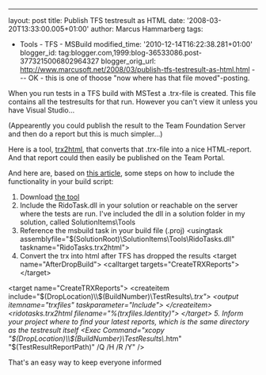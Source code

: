 ---
layout: post
title: Publish TFS testresult as HTML
date: '2008-03-20T13:33:00.005+01:00'
author: Marcus Hammarberg
tags:
  - Tools - TFS - MSBuild
modified_time: '2010-12-14T16:22:38.281+01:00'
blogger_id: tag:blogger.com,1999:blog-36533086.post-3773215006802964327
blogger_orig_url: http://www.marcusoft.net/2008/03/publish-tfs-testresult-as-html.html ---
OK - this is one of thoose "now where has that file moved"-posting.

When you run tests in a TFS build with MSTest a .trx-file is created.
This file contains all the testresults for that run. However you can't
view it unless you have Visual Studio...

(Appearently you could publish the result to the Team Foundation Server
and then do a report but this is much simpler...)

Here is a tool, [trx2html](http://www.codeplex.com/trx2html), that
converts that .trx-file into a nice HTML-report. And that report could
then easily be published on the Team Portal.

And here are, based on [this
article](http://blogs.msdn.com/buckh/archive/2007/05/30/viewing-test-results-in-a-web-browser.aspx),
some steps on how to include the functionality in your build script:

1.  Download [the
    tool](http://www.codeplex.com/trx2html/Release/ProjectReleases.aspx?ReleaseId=10672)
2.  Include the RidoTask.dll in your solution or reachable on the server
    where the tests are run. I've included the dll in a solution folder
    in my solution, called SolutionItems\Tools
3.  Reference the msbuild task in your build file (.proj)
    \<usingtask
    assemblyfile="$(SolutionRoot)\SolutionItems\Tools\RidoTasks.dll"
    taskname="RidoTasks.trx2html"\>
4.  Convert the trx into html after TFS has dropped the results
    \<target name="AfterDropBuild"\>
    \<calltarget targets="CreateTRXReports"\>
    \</target\>

   \<target name="CreateTRXReports"\>
    \<createitem
    include="$(DropLocation)\\$(BuildNumber)\TestResults\\*.trx"\>
    \<output itemname="trxfiles" taskparameter="Include"\>
    \</createitem\>
    \<ridotasks.trx2html filename="%(trxfiles.Identity)"\>
    \</target\>
5.  Inform your project where to find your latest reports, which is the
    same directory as the testresult itself
   \<Exec Command="xcopy
    "$(DropLocation)\\$(BuildNumber)\TestResults\\*.htm"
    "$(TestResultReportPath)" /Q /H /R /Y" /\>

That's an easy way to keep everyone informed
